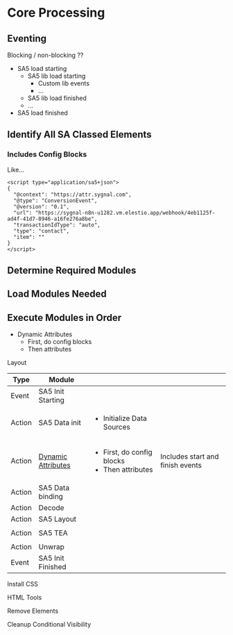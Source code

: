 # Core Processing





## Eventing&#x20;

Blocking / non-blocking ??&#x20;

* SA5 load starting
  * SA5 lib load starting
    * Custom lib events&#x20;
    * ...&#x20;
  * SA5 lib load finished&#x20;
  * ...&#x20;
* SA5 load finished&#x20;





## Identify All SA Classed Elements



### Includes Config Blocks

Like...

```
<script type="application/sa5+json"> 
{
  "@context": "https://attr.sygnal.com",
  "@type": "ConversionEvent",
  "@version": "0.1",
  "url": "https://sygnal-n8n-u1282.vm.elestio.app/webhook/4eb1125f-ad4f-41d7-8946-a16fe276a8be", 
  "transactionIdType": "auto",
  "type": "contact",
  "item": ""  
}
</script>
```



## Determine Required Modules



## Load Modules Needed&#x20;



## Execute Modules in Order

* Dynamic Attributes&#x20;
  * First, do config blocks
  * Then attributes&#x20;



Layout  &#x20;



| Type    | Module                                                       |                                                                    |                                  |
| ------- | ------------------------------------------------------------ | ------------------------------------------------------------------ | -------------------------------- |
| Event   | SA5 Init Starting                                            |                                                                    |                                  |
| Action  | SA5 Data init                                                | <ul><li>Initialize Data Sources </li></ul>                         |                                  |
| Action  | [Dynamic Attributes](../../sa5-html/sa5-dynamic-attributes/) | <ul><li>First, do config blocks </li><li>Then attributes</li></ul> | Includes start and finish events |
| Action  | SA5 Data binding                                             |                                                                    |                                  |
| Action  | Decode                                                       |                                                                    |                                  |
| Action  | SA5 Layout                                                   |                                                                    |                                  |
|         |                                                              |                                                                    |                                  |
| Action  | SA5 TEA                                                      |                                                                    |                                  |
|         |                                                              |                                                                    |                                  |
| Action  | Unwrap                                                       |                                                                    |                                  |
| Event   | SA5 Init Finished                                            |                                                                    |                                  |









Install CSS

HTML Tools

Remove Elements

Cleanup Conditional Visibility

















